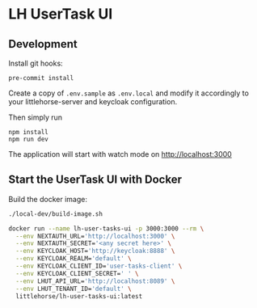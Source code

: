 # LH UserTask UI

## Development

Install git hooks:

```shell
pre-commit install
```

Create a copy of `.env.sample` as `.env.local` and modify it accordingly to your littlehorse-server and keycloak configuration.

Then simply run

```shell
npm install
npm run dev
```

The application will start with watch mode on [http://localhost:3000](http://localhost:3000)

## Start the UserTask UI with Docker

Build the docker image:

```sh
./local-dev/build-image.sh
```

```bash
docker run --name lh-user-tasks-ui -p 3000:3000 --rm \
  --env NEXTAUTH_URL='http://localhost:3000' \
  --env NEXTAUTH_SECRET='<any secret here>' \
  --env KEYCLOAK_HOST='http://keycloak:8888' \
  --env KEYCLOAK_REALM='default' \
  --env KEYCLOAK_CLIENT_ID='user-tasks-client' \
  --env KEYCLOAK_CLIENT_SECRET=' ' \
  --env LHUT_API_URL='http://localhost:8089' \
  --env LHUT_TENANT_ID='default' \
  littlehorse/lh-user-tasks-ui:latest
```
